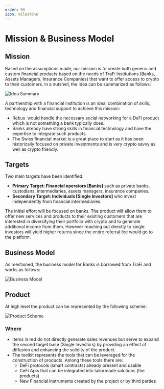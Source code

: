 ```yaml
---
order: 99
icon: milestone
---
```

# Mission & Business Model

## Mission

Based on the assumptions made, our mission is to create both generic and custom financial products based on the needs of TraFi Institutions (Banks, Assets Managers, Insurance Companies) that want to offer access to crypto to their customers. In a nutshell, the idea can be summarized as follows:

![Idea Summary](../../public/assets/mission-1.webp)

A partnership with a financial institution is an ideal combination of skills, technology and financial support to achieve this mission:

* Rebus  would handle the necessary social networking for a DeFi product which is not something a bank typically does.
* Banks already have strong skills in financial technology and have the expertise to integrate such products.
* The Swiss financial market is a great place to start as it has been historically focused on private investments and is very crypto savvy as well as crypto friendly.

## Targets

Two main targets have been identified:

* **Primary Target: Financial operators \[Banks\]** such as private banks, custodians, intermediaries, assets managers, insurance companies.
* **Secondary Target: Individuals \[Single Investors\]** who invest independently from financial intermediaries

The initial effort will be focused on banks. The product will allow them to offer new services and products to their existing customers that are interested in diversifying their portfolio with crypto and to generate additional income from them. However reaching out directly to single investors will yield higher returns since the entire referral fee would go to the platform.

## Business Model

As mentioned, the business model for Banks is borrowed from TraFi and works as follows:

![Business Model](../../public/assets/mission-2.webp)

## Product

At high level the product can be represented by the following scheme:

![Product Scheme](../../public/assets/mission-3.webp)

### Where

* Items in red do not directly generate sales revenues but serve to expand the second target base (Single Investors) by providing an effect of diffusion and enhancing the solidity of the product.
* The toolkit represents the tools that can be leveraged for the construction of products. Among these tools there are:
  * DeFi protocols (smart contracts) already present and usable
  * CeFi Apis that can be integrated into tailormade solutions (the products)
  * New Financial Instruments created by the project or by third parties
